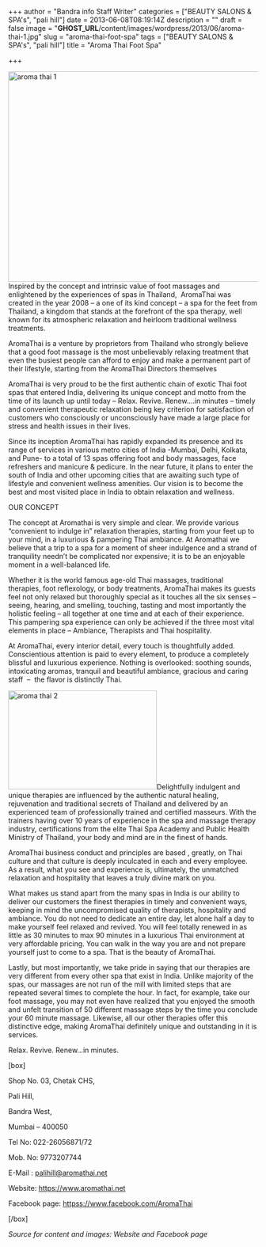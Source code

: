 +++
author = "Bandra info Staff Writer"
categories = ["BEAUTY SALONS &amp; SPA's", "pali hill"]
date = 2013-06-08T08:19:14Z
description = ""
draft = false
image = "__GHOST_URL__/content/images/wordpress/2013/06/aroma-thai-1.jpg"
slug = "aroma-thai-foot-spa"
tags = ["BEAUTY SALONS &amp; SPA's", "pali hill"]
title = "Aroma Thai Foot Spa"

+++


<p><a href="https://i2.wp.com/bandra.info/wp-content/uploads/2013/06/aroma-thai-1.jpg?ssl=1"><img loading="lazy" class="size-full wp-image-2959 aligncenter" alt="aroma thai 1" src="https://i2.wp.com/bandra.info/wp-content/uploads/2013/06/aroma-thai-1.jpg?resize=601%2C425&#038;ssl=1" width="601" height="425" srcset="https://i2.wp.com/bandra.info/wp-content/uploads/2013/06/aroma-thai-1.jpg?w=601&amp;ssl=1 601w, https://i2.wp.com/bandra.info/wp-content/uploads/2013/06/aroma-thai-1.jpg?resize=300%2C212&amp;ssl=1 300w" sizes="(max-width: 601px) 100vw, 601px" data-recalc-dims="1" /></a>Inspired by the concept and intrinsic value of foot massages and enlightened by the experiences of spas in Thailand,  AromaThai was created in the year 2008 &#8211; a one of its kind concept &#8211; a spa for the feet from Thailand, a kingdom that stands at the forefront of the spa therapy, well known for its atmospheric relaxation and heirloom traditional wellness treatments.</p>
<p>AromaThai is a venture by proprietors from Thailand who strongly believe that a good foot massage is the most unbelievably relaxing treatment that even the busiest people can afford to enjoy and make a permanent part of their lifestyle, starting from the AromaThai Directors themselves</p>
<p>AromaThai is very proud to be the first authentic chain of exotic Thai foot spas that entered India, delivering its unique concept and motto from the time of its launch up until today &#8211; Relax. Revive. Renew….in minutes &#8211; timely and convenient therapeutic relaxation being key criterion for satisfaction of customers who consciously or unconsciously have made a large place for stress and health issues in their lives.</p>
<p>Since its inception AromaThai has rapidly expanded its presence and its range of services in various metro cities of India -Mumbai, Delhi, Kolkata, and Pune- to a total of 13 spas offering foot and body massages, face refreshers and manicure &amp; pedicure. In the near future, it plans to enter the south of India and other upcoming cities that are awaiting such type of lifestyle and convenient wellness amenities. Our vision is to become the best and most visited place in India to obtain relaxation and wellness.</p>
<p>OUR CONCEPT</p>
<p>The concept at Aromathai is very simple and clear. We provide various &#8220;convenient to indulge in&#8221; relaxation therapies, starting from your feet up to your mind, in a luxurious &amp; pampering Thai ambiance. At Aromathai we believe that a trip to a spa for a moment of sheer indulgence and a strand of tranquility needn&#8217;t be complicated nor expensive; it is to be an enjoyable moment in a well-balanced life.</p>
<p>Whether it is the world famous age-old Thai massages, traditional therapies, foot reflexology, or body treatments, AromaThai makes its guests feel not only relaxed but thoroughly special as it touches all the six senses &#8211; seeing, hearing, and smelling, touching, tasting and most importantly the holistic feeling &#8211; all together at one time and at each of their experience. This pampering spa experience can only be achieved if the three most vital elements in place &#8211; Ambiance, Therapists and Thai hospitality.</p>
<p>At AromaThai, every interior detail, every touch is thoughtfully added. Conscientious attention is paid to every element, to produce a completely blissful and luxurious experience. Nothing is overlooked: soothing sounds, intoxicating aromas, tranquil and beautiful ambiance, gracious and caring staff  &#8211;  the flavor is distinctly Thai.</p>
<p><a href="https://i1.wp.com/bandra.info/wp-content/uploads/2013/06/aroma-thai-2.jpg?ssl=1"><img loading="lazy" class="size-medium wp-image-2958 alignright" alt="aroma thai 2" src="https://i1.wp.com/bandra.info/wp-content/uploads/2013/06/aroma-thai-2.jpg?resize=300%2C200&#038;ssl=1" width="300" height="200" srcset="https://i1.wp.com/bandra.info/wp-content/uploads/2013/06/aroma-thai-2.jpg?resize=300%2C200&amp;ssl=1 300w, https://i1.wp.com/bandra.info/wp-content/uploads/2013/06/aroma-thai-2.jpg?w=432&amp;ssl=1 432w" sizes="(max-width: 300px) 100vw, 300px" data-recalc-dims="1" /></a>Delightfully indulgent and unique therapies are influenced by the authentic natural healing, rejuvenation and traditional secrets of Thailand and delivered by an experienced team of professionally trained and certified masseurs. With the trainers having over 10 years of experience in the spa and massage therapy industry, certifications from the elite Thai Spa Academy and Public Health Ministry of Thailand, your body and mind are in the finest of hands.</p>
<p>AromaThai business conduct and principles are based , greatly, on Thai culture and that culture is deeply inculcated in each and every employee. As a result, what you see and experience is, ultimately, the unmatched relaxation and hospitality that leaves a truly divine mark on you.</p>
<p>What makes us stand apart from the many spas in India is our ability to deliver our customers the finest therapies in timely and convenient ways, keeping in mind the uncompromised quality of therapists, hospitality and ambiance. You do not need to dedicate an entire day, let alone half a day to make yourself feel relaxed and revived. You will feel totally renewed in as little as 30 minutes to max 90 minutes in a luxurious Thai environment at very affordable pricing. You can walk in the way you are and not prepare yourself just to come to a spa. That is the beauty of AromaThai.</p>
<p>Lastly, but most importantly, we take pride in saying that our therapies are very different from every other spa that exist in India. Unlike majority of the spas, our massages are not run of the mill with limited steps that are repeated several times to complete the hour. In fact, for example, take our foot massage, you may not even have realized that you enjoyed the smooth and unfelt transition of 50 different massage steps by the time you conclude your 60 minute massage. Likewise, all our other therapies offer this distinctive edge, making AromaThai definitely unique and outstanding in it is services.</p>
<p>Relax. Revive. Renew…in minutes.</p>
<p>[box]</p>
<p>Shop No. 03, Chetak CHS,</p>
<p>Pali Hill,</p>
<p>Bandra West,</p>
<p>Mumbai &#8211; 400050</p>
<p>Tel No: 022-26056871/72</p>
<p>Mob. No: 9773207744</p>
<p>E-Mail : <a href="mailto:palihill@aromathai.net">palihill@aromathai.net</a></p>
<p>Website: <a href="https://www.aromathai.net/">https://www.aromathai.net</a></p>
<p>Facebook page: <a href="httpss://www.facebook.com/AromaThai">httpss://www.facebook.com/AromaThai</a></p>
<p>[/box]</p>
<p><i>Source for content and images: Website and Facebook page</i></p>



